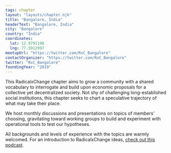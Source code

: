 ```yaml
---
tags: chapter
layout: "layouts/chapter.njk"
title: "Bangalore, India"
headerText: "Bangalore, India"
city: "Bangalore"
country: "India"
coordinates:
  lat: 12.9791198
  lng: 77.5912997
meetupUrl: "https://twitter.com/RxC_Bangalore"
contactOrganizer: "https://twitter.com/RxC_Bangalore"
twitter: "RxC_Bangalore"
foundingYear: "2019"
---
```


This RadicalxChange chapter aims to grow a community with a shared vocabulary to interrogate and build upon economic proposals for a collective yet decentralized society. Not shy of challenging long-established social institutions, this chapter seeks to chart a speculative trajectory of what may take their place.

We host monthly discussions and presentations on topics of members’ choosing, gravitating toward working groups to build and experiment with operational tools to test our hypotheses.

All backgrounds and levels of experience with the topics are warmly welcomed. For an introduction to RadicalxChange ideas, [check out this podcast](https://80000hours.org/podcast/episodes/glen-weyl-radically-reforming-capitalism-and-democracy/).
